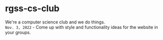 # rgss-cs-club
We're a computer science club and we do things.\
`Nov. 3, 2022` - Come up with style and functionality ideas for the website in your groups.
